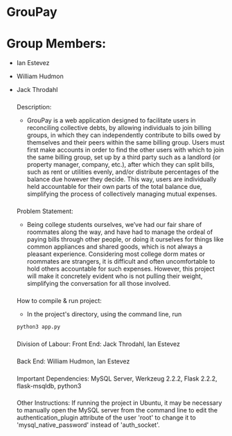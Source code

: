 # GrouPay

# Group Members:
- Ian Estevez
- William Hudmon
- Jack Throdahl

   ###
   Description:
   - GrouPay is a web application designed to facilitate users in reconciling collective debts, by allowing individuals to join billing groups, in which they can independently contribute to bills owed by themselves and their peers within the same billing group. Users must first make accounts in order to find the other users with which to join the same billing group, set up by a third party such as a landlord (or property manager, company, etc.), after which they can split bills, such as rent or utilities evenly, and/or distribute percentages of the balance due however they decide. This way, users are individually held accountable for their own parts of the total balance due, simplifying the process of collectively managing mutual expenses. 

   ###
   Problem Statement:
   - Being college students ourselves, we’ve had our fair share of roommates along the way, and have had to manage the ordeal of paying bills through other people, or doing it ourselves for things like common appliances and shared goods, which is not always a pleasant experience. Considering most college dorm mates or roommates are strangers, it is difficult and often uncomfortable to hold others accountable for such expenses. However, this project will make it concretely evident who is not pulling their weight, simplifying the conversation for all those involved.

   ###
   How to compile & run project:
   - In the project's directory, using the command line, run
   ```bash
   python3 app.py
   ```
   ###
   Division of Labour:
   Front End: Jack Throdahl, Ian Estevez

   ###
   Back End: William Hudmon, Ian Estevez

   ###
   Important Dependencies:
   MySQL Server, Werkzeug 2.2.2, Flask 2.2.2, flask-msqldb, python3

   ###
   Other Instructions:
   If running the project in Ubuntu, it may be necessary to manually open the MySQL server from the command line to edit the authentication_plugin attribute of the user 'root' to change it to 'mysql_native_password' instead of 'auth_socket'.
